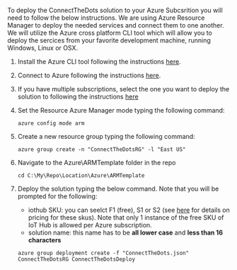 To deploy the ConnectTheDots solution to your Azure Subcsrition you will need to follow the below instructions.
We are using Azure Resource Manager to deploy the needed services and connect them to one another. We will utilize the Azure cross platform CLI tool which will allow you to deploy the sercices from your favorite development machine, running Windows, Linux or OSX.

1. Install the Azure CLI tool following the instructions [here](https://azure.microsoft.com/en-us/documentation/articles/xplat-cli-install/).
1. Connect to Azure following the instructions [here](https://azure.microsoft.com/en-us/documentation/articles/xplat-cli-connect/).
1. If you have multiple subscriptions, select the one you want to deploy the solution to following the instructions [here](https://azure.microsoft.com/en-us/documentation/articles/xplat-cli-connect/#multiple-subscriptions) 
1. Set the Resource Azure Manager mode typing the following command:
   ```
   azure config mode arm
   ```
1. Create a new resource group typing the following command:
   ```
   azure group create -n "ConnectTheDotsRG" -l "East US"
   ```
1. Navigate to the Azure\ARMTemplate folder in the repo
   ```
   cd C:\My\Repo\Location\Azure\ARMTemplate
   ```
1. Deploy the solution typing the below command. Note that you will be prompted for the following:

   * iothub SKU:  you can seelct F1 (free), S1 or S2 (see [here](https://azure.microsoft.com/en-us/pricing/details/iot-hub/) for details on pricing for these skus). Note that only 1 instance of the free SKU of IoT Hub is allowed per Azure subscription.
   * solution name: this name has to be **all lower case** and **less than 16 characters**

   ```
   azure group deployment create -f "ConnectTheDots.json" ConnectTheDotsRG ConnectTheDotsDeploy 
   ```
   